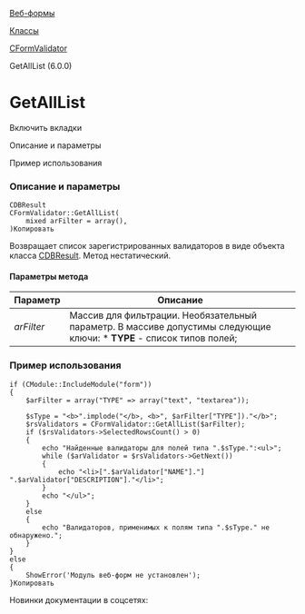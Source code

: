 [Веб-формы](/api_help/form/index.php)

[Классы](/api_help/form/classes/index.php)

[CFormValidator](/api_help/form/classes/cformvalidator/index.php)

GetAllList (6.0.0)

GetAllList
==========

Включить вкладки

Описание и параметры

Пример использования

### Описание и параметры

```
CDBResult
CFormValidator::GetAllList(
	mixed arFilter = array(),
)Копировать
```

Возвращает список зарегистрированных валидаторов в виде объекта класса [CDBResult](/api_help/main/reference/cdbresult/index.php). Метод нестатический.

#### Параметры метода

| Параметр | Описание |
| --- | --- |
| *arFilter* | Массив для фильтрации. Необязательный параметр. В массиве допустимы следующие ключи:  * **TYPE** - список типов полей; |

### Пример использования

```
if (CModule::IncludeModule("form"))
{
	$arFilter = array("TYPE" => array("text", "textarea"));
  
	$sType = "<b>".implode("</b>, <b>", $arFilter["TYPE"])."</b>";
	$rsValidators = CFormValidator::GetAllList($arFilter);
	if ($rsValidators->SelectedRowsCount() > 0)
	{
		echo "Найденные валидаторы для полей типа ".$sType.":<ul>";
		while ($arValidator = $rsValidators->GetNext())
		{
			echo "<li>[".$arValidator["NAME"]."] ".$arValidator["DESCRIPTION"]."</li>";
		}
		echo "</ul>";
	}
	else
	{
		echo "Валидаторов, применимых к полям типа ".$sType." не обнаружено.";
	}
}
else
{
	ShowError('Модуль веб-форм не установлен');
}Копировать
```

Новинки документации в соцсетях:
